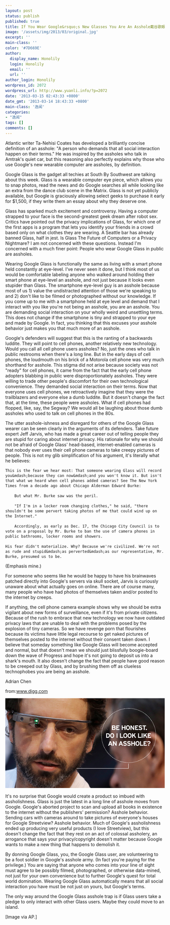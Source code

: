 ```yaml
---
layout: post
status: publish
published: true
title: If You Wear Google&rsquo;s New Glasses You Are An Asshole戴谷歌眼镜的都是混蛋
image: '/assets/img/2013/03/original.jpg'
excerpt: ''
main-class: ''
color: '#7D669E'
author:
  display_name: Honolily
  login: Honolily
  email: ''
  url: ''
author_login: Honolily
wordpress_id: 2072
wordpress_url: http://www.yuanli.info/?p=2072
date: '2013-03-15 02:43:33 +0800'
date_gmt: '2013-03-14 18:43:33 +0800'
main-class: '逸闻'
categories:
- "逸闻"
tags: []
comments: []
---
```

Atlantic writer Ta-Nehisi Coates has developed a brilliantly concise definition of an asshole: "A person who demands that all social interaction happen on their terms." He was inspired by the assholes who talk in Amtrak's quiet car, but this reasoning also perfectly explains why those who use Google's new wearable computer are assholes, by definition.

Google Glass is the gadget all techies at South By Southwest are talking about this week. Glass is a wearable computer eye piece, which allows you to snap photos, read the news and do Google searches all while looking like an extra from the dance club scene in the Matrix. Glass is not yet publicly available, but Google is graciously allowing select geeks to purchase it early for $1,500, if they write them an essay about why they deserve one.

Glass has sparked much excitement and controversy. Having a computer strapped to your face is the second-greatest geek dream after robot sex. Critics have pointed out the privacy implications of Glass, for which one of the first apps is a program that lets you identify your friends in a crowd based only on what clothes they are wearing. A Seattle bar has already banned Glass, half in jest. Is Glass The Future of Computers or a Privacy Nightmare? I am not concerned with these questions. Instead I'm concerned with a much finer point: People who wear Google Glass in public are assholes.

Wearing Google Glass is functionally the same as living with a smart phone held constantly at eye-level. I've never seen it done, but I think most of us would be comfortable labeling anyone who walked around holding their smart phone at eye-level an asshole, and not just because it looks even stupider than Glass. The smartphone eye-level guy is an asshole because most of us 1) value the undistracted attention of those we're speaking to and 2) don't like to be filmed or photographed without our knowledge. If you come up to me with a smartphone held at eye level and demand that I interact with you like you're not being an asshole, you are an asshole. You are demanding social interaction on your wholly weird and unsettling terms. This does not change if the smartphone is tiny and strapped to your eye and made by Google. In fact, you thinking that this excuses your asshole behavior just makes you that much more of an asshole.

Google's defenders will suggest that this is the ranting of a backwards luddite. They will point to cell phones, another relatively new technology. Would you call all cell phone users assholes? No, just the ones who talk in public restrooms when there's a long line. But in the early days of cell phones, the loudmouth on his brick of a Motorola cell phone was very much shorthand for asshole. This stigma did not arise because society was not "ready" for cell phones, it came from the fact that the early cell phone adopters blabbing in public were disproportionately assholes. They were willing to trade other people's discomfort for their own technological convenience. They demanded social interaction on their terms. Now that everyone uses cell phones, we retroactively imagine that they were the trailblazers and everyone else a dumb luddite. But it doesn't change the fact that, at the time, these people were assholes. What if cell phones had flopped, like, say, the Segway? We would all be laughing about those dumb assholes who used to talk on cell phones in the 80s.

The utter asshole-ishness and disregard for others of the Google Glass wearer can be seen clearly in the arguments of its defenders. Take future expert Jeff Jarvis, who has made a great career out of telling people they are stupid for caring about internet privacy. His rationale for why we should not be afraid of Google Glass' head-based, internet-enabled cameras is that nobody ever uses their cell phone cameras to take creepy pictures of people. This is not my glib simplification of his argument, it's literally what he believes:

    This is the fear we hear most: That someone wearing Glass will record you&mdash;because they can now&mdash;and you won't know it. But isn't that what we heard when cell phones added cameras? See The New York Times from a decade ago about Chicago Alderman Edward Burke:

        But what Mr. Burke saw was the peril.

        "If I'm in a locker room changing clothes," he said, "there shouldn't be some pervert taking photos of me that could wind up on the Internet."

        Accordingly, as early as Dec. 17, the Chicago City Council is to vote on a proposal by Mr. Burke to ban the use of camera phones in public bathrooms, locker rooms and showers.

    His fear didn't materialize. Why? Because we're civilized. We're not as rude and stupid&mdash;as perverted&mdash;as our representative, Mr. Burke, presumed us to be.

(Emphasis mine.)

For someone who seems like he would be happy to have his brainwaves patched directly into Google's servers via skull socket, Jarvis is curiously unaware about what actually goes on online. There are of course many, many people who have had photos of themselves taken and/or posted to the internet by creeps.

If anything, the cell phone camera example shows why we should be extra vigilant about new forms of surveillance, even if it's from private citizens. Because of the rush to embrace that new technology we now have outdated privacy laws that are unable to deal with the problems posed by the explosion of tiny cameras. So we have revenge porn that flourishes because its victims have little legal recourse to get naked pictures of themselves posted to the internet without their consent taken down. I believe that someday something like Google Glass will become accepted and normal, but that doesn't mean we should just blissfully boogie-board down the wave of Progress and hope it's not going to deposit us into a shark's mouth. It also doesn't change the fact that people have good reason to be creeped out by Glass, and by brushing them off as clueless technophobes you are being an asshole.

Adrian Chen

from:www.digg.com

![original](/assets/img/2013/03/original.jpg "original")

It's no surprise that Google would create a product so imbued with assholishness. Glass is just the latest in a long line of asshole moves from Google. Google's aborted project to scan and upload all books in existence to the internet without the publishers' permission? Asshole behavior. Sending cars with cameras around to take pictures of everyone's houses for Google Streetview? Asshole behavior. Much of Google's assholishness ended up producing very useful products (I love Streetview), but this doesn't change the fact that they rest on an act of colossal assholery, an arrogance that says your privacy/copyright doesn't matter because Google wants to make a new thing that happens to demolish it.

By donning Google Glass, you, the Google Glass user, are volunteering to be a foot soldier in Google's asshole army. (In fact you're paying for the privilege.) You are saying that anyone who comes into your line of sight must agree to be possibly filmed, photographed, or otherwise data-mined, not just for your own convenience but to further Google's quest for total world domination. Wearing Google Glass automatically means that all social interaction you have must be not just on yours, but Google's terms.

The only way around the Google Glass asshole trap is if Glass users take a pledge to only interact with other Glass users. Maybe they could move to an island.

[Image via AP.]

